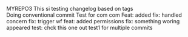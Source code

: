MYREPO3
This si testing changelog based on tags \
Doing conventional commit
Test for com com
Feat: added
fix: handled concern
fix: trigger wf
feat: added permissions
fix: something woring appeared
test: chck this one out
test1 for multiple commits
